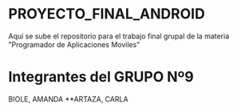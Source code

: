 # PROYECTO_FINAL_ANDROID
Aquí se sube el repositorio para el trabajo final grupal de la materia "Programador de Aplicaciones Moviles"
# Integrantes del GRUPO Nº9
BIOLE, AMANDA 
**ARTAZA, CARLA
